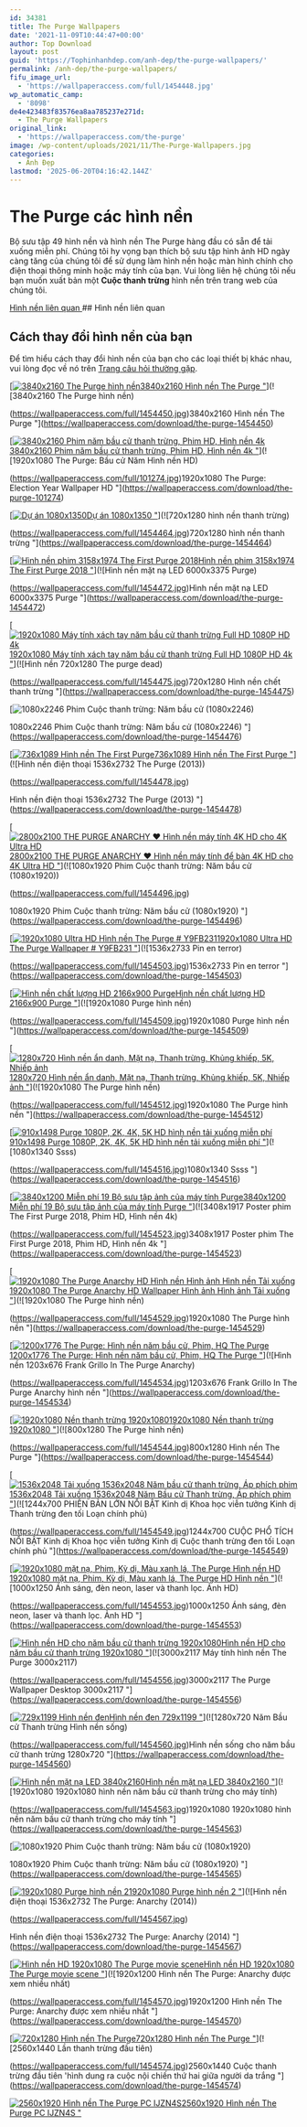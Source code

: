 ```yaml
---
id: 34381
title: The Purge Wallpapers
date: '2021-11-09T10:44:47+00:00'
author: Top Download
layout: post
guid: 'https://Tophinhanhdep.com/anh-dep/the-purge-wallpapers/'
permalink: /anh-dep/the-purge-wallpapers/
fifu_image_url:
  - 'https://wallpaperaccess.com/full/1454448.jpg'
wp_automatic_camp:
  - '8098'
de4e423483f83576ea8aa785237e271d:
  - The Purge Wallpapers
original_link:
  - 'https://wallpaperaccess.com/the-purge'
image: /wp-content/uploads/2021/11/The-Purge-Wallpapers.jpg
categories:
  - Ảnh Đẹp
lastmod: '2025-06-20T04:16:42.144Z'
---
```

# The Purge các hình nền

Bộ sưu tập 49 hình nền và hình nền The Purge hàng đầu có sẵn để tải xuống miễn phí. Chúng tôi hy vọng bạn thích bộ sưu tập hình ảnh HD ngày càng tăng của chúng tôi để sử dụng làm hình nền hoặc màn hình chính cho điện thoại thông minh hoặc máy tính của bạn. Vui lòng liên hệ chúng tôi nếu bạn muốn xuất bản một **Cuộc thanh trừng** hình nền trên trang web của chúng tôi.

[Hình nền liên quan ](#related) ## Hình nền liên quan

## Cách thay đổi hình nền của bạn

Để tìm hiểu cách thay đổi hình nền của bạn cho các loại thiết bị khác nhau, vui lòng đọc về nó trên [Trang câu hỏi thường gặp](https://tophinhanhdep.com/faq/).

  
[[![3840x2160 The Purge hình nền](https://wallpaperaccess.com/full/1454448.jpg)3840x2160 Hình nền The Purge "](https://wallpaperaccess.com/download/the-purge-1454448)](![3840x2160 The Purge hình nền)

(https://wallpaperaccess.com/full/1454450.jpg)3840x2160 Hình nền The Purge "](https://wallpaperaccess.com/download/the-purge-1454450)

[[![3840x2160 Phim năm bầu cử thanh trừng, Phim HD, Hình nền 4k](https://wallpaperaccess.com/full/1454457.jpg)3840x2160 Phim năm bầu cử thanh trừng, Phim HD, Hình nền 4k "](https://wallpaperaccess.com/download/the-purge-1454457)](![1920x1080 The Purge: Bầu cử Năm Hình nền HD)

(https://wallpaperaccess.com/full/101274.jpg)1920x1080 The Purge: Election Year Wallpaper HD "](https://wallpaperaccess.com/download/the-purge-101274)

[[![Dự án 1080x1350](https://wallpaperaccess.com/full/1454462.jpg)Dự án 1080x1350 "](https://wallpaperaccess.com/download/the-purge-1454462)](![720x1280 hình nền thanh trừng)

(https://wallpaperaccess.com/full/1454464.jpg)720x1280 hình nền thanh trừng "](https://wallpaperaccess.com/download/the-purge-1454464)

[[![Hình nền phim 3158x1974 The First Purge 2018](https://wallpaperaccess.com/full/1454465.jpg)Hình nền phim 3158x1974 The First Purge 2018 "](https://wallpaperaccess.com/download/the-purge-1454465)](![Hình nền mặt nạ LED 6000x3375 Purge)

(https://wallpaperaccess.com/full/1454472.jpg)Hình nền mặt nạ LED 6000x3375 Purge "](https://wallpaperaccess.com/download/the-purge-1454472)

[[![1920x1080 Máy tính xách tay năm bầu cử thanh trừng Full HD 1080P HD 4k](https://wallpaperaccess.com/full/1454473.jpg)1920x1080 Máy tính xách tay năm bầu cử thanh trừng Full HD 1080P HD 4k "](https://wallpaperaccess.com/download/the-purge-1454473)](![Hình nền 720x1280 The purge dead)

(https://wallpaperaccess.com/full/1454475.jpg)720x1280 Hình nền chết thanh trừng "](https://wallpaperaccess.com/download/the-purge-1454475)

[![1080x2246 Phim Cuộc thanh trừng: Năm bầu cử (1080x2246)](https://wallpaperaccess.com/full/1454476.jpg)

1080x2246 Phim Cuộc thanh trừng: Năm bầu cử (1080x2246) "](https://wallpaperaccess.com/download/the-purge-1454476)

[[![736x1089 Hình nền The First Purge](https://wallpaperaccess.com/full/1454477.jpg)736x1089 Hình nền The First Purge "](https://wallpaperaccess.com/download/the-purge-1454477)](![Hình nền điện thoại 1536x2732 The Purge (2013))

(https://wallpaperaccess.com/full/1454478.jpg)

Hình nền điện thoại 1536x2732 The Purge (2013) "](https://wallpaperaccess.com/download/the-purge-1454478)

[[![2800x2100 THE PURGE ANARCHY ❤ Hình nền máy tính 4K HD cho 4K Ultra HD](https://wallpaperaccess.com/full/1454490.jpg)2800x2100 THE PURGE ANARCHY ❤ Hình nền máy tính để bàn 4K HD cho 4K Ultra HD "](https://wallpaperaccess.com/download/the-purge-1454490)](![1080x1920 Phim Cuộc thanh trừng: Năm bầu cử (1080x1920))

(https://wallpaperaccess.com/full/1454496.jpg)

1080x1920 Phim Cuộc thanh trừng: Năm bầu cử (1080x1920) "](https://wallpaperaccess.com/download/the-purge-1454496)

[[![1920x1080 Ultra HD Hình nền The Purge # Y9FB231](https://wallpaperaccess.com/full/1454498.jpg)1920x1080 Ultra HD The Purge Wallpaper # Y9FB231 "](https://wallpaperaccess.com/download/the-purge-1454498)](![1536x2733 Pin en terror)

(https://wallpaperaccess.com/full/1454503.jpg)1536x2733 Pin en terror "](https://wallpaperaccess.com/download/the-purge-1454503)

[[![Hình nền chất lượng HD 2166x900 Purge](https://wallpaperaccess.com/full/1454506.jpg)Hình nền chất lượng HD 2166x900 Purge "](https://wallpaperaccess.com/download/the-purge-1454506)](![1920x1080 Purge hình nền)

(https://wallpaperaccess.com/full/1454509.jpg)1920x1080 Purge hình nền "](https://wallpaperaccess.com/download/the-purge-1454509)

[[![1280x720 Hình nền ẩn danh, Mặt nạ, Thanh trừng, Khủng khiếp, 5K, Nhiếp ảnh](https://wallpaperaccess.com/full/1454511.jpg)1280x720 Hình nền ẩn danh, Mặt nạ, Thanh trừng, Khủng khiếp, 5K, Nhiếp ảnh "](https://wallpaperaccess.com/download/the-purge-1454511)](![1920x1080 The Purge hình nền)

(https://wallpaperaccess.com/full/1454512.jpg)1920x1080 The Purge hình nền "](https://wallpaperaccess.com/download/the-purge-1454512)

[[![910x1498 Purge 1080P, 2K, 4K, 5K HD hình nền tải xuống miễn phí](https://wallpaperaccess.com/full/1454515.jpg)910x1498 Purge 1080P, 2K, 4K, 5K HD hình nền tải xuống miễn phí "](https://wallpaperaccess.com/download/the-purge-1454515)](![1080x1340 Ssss)

(https://wallpaperaccess.com/full/1454516.jpg)1080x1340 Ssss "](https://wallpaperaccess.com/download/the-purge-1454516)

[[![3840x1200 Miễn phí 19 Bộ sưu tập ảnh của máy tính Purge](https://wallpaperaccess.com/full/1454517.jpg)3840x1200 Miễn phí 19 Bộ sưu tập ảnh của máy tính Purge "](https://wallpaperaccess.com/download/the-purge-1454517)](![3408x1917 Poster phim The First Purge 2018, Phim HD, Hình nền 4k)

(https://wallpaperaccess.com/full/1454523.jpg)3408x1917 Poster phim The First Purge 2018, Phim HD, Hình nền 4k "](https://wallpaperaccess.com/download/the-purge-1454523)

[[![1920x1080 The Purge Anarchy HD Hình nền Hình ảnh Hình nền Tải xuống](https://wallpaperaccess.com/full/1454527.jpg)1920x1080 The Purge Anarchy HD Wallpaper Hình ảnh Hình ảnh Tải xuống "](https://wallpaperaccess.com/download/the-purge-1454527)](![1920x1080 The Purge hình nền)

(https://wallpaperaccess.com/full/1454529.jpg)1920x1080 The Purge hình nền "](https://wallpaperaccess.com/download/the-purge-1454529)

[[![1200x1776 The Purge: Hình nền năm bầu cử, Phim, HQ The Purge](https://wallpaperaccess.com/full/1454532.jpg)1200x1776 The Purge: Hình nền năm bầu cử, Phim, HQ The Purge "](https://wallpaperaccess.com/download/the-purge-1454532)](![Hình nền 1203x676 Frank Grillo In The Purge Anarchy)

(https://wallpaperaccess.com/full/1454534.jpg)1203x676 Frank Grillo In The Purge Anarchy hình nền "](https://wallpaperaccess.com/download/the-purge-1454534)

[[![1920x1080 Nền thanh trừng 1920x1080](https://wallpaperaccess.com/full/1454535.jpg)1920x1080 Nền thanh trừng 1920x1080 "](https://wallpaperaccess.com/download/the-purge-1454535)](![800x1280 The Purge hình nền)

(https://wallpaperaccess.com/full/1454544.jpg)800x1280 Hình nền The Purge "](https://wallpaperaccess.com/download/the-purge-1454544)

[[![1536x2048 Tải xuống 1536x2048 Năm bầu cử thanh trừng, Áp phích phim](https://wallpaperaccess.com/full/1454545.jpg)1536x2048 Tải xuống 1536x2048 Năm Bầu cử Thanh trừng, Áp phích phim "](https://wallpaperaccess.com/download/the-purge-1454545)](![1244x700 PHIÊN BẢN LỚN NỔI BẬT Kinh dị Khoa học viễn tưởng Kinh dị Thanh trừng đen tối Loạn chính phủ)

(https://wallpaperaccess.com/full/1454549.jpg)1244x700 CUỘC PHỔ TÍCH NỔI BẬT Kinh dị Khoa học viễn tưởng Kinh dị Cuộc thanh trừng đen tối Loạn chính phủ "](https://wallpaperaccess.com/download/the-purge-1454549)

[[![1920x1080 mặt nạ, Phim, Kỳ dị, Màu xanh lá, The Purge Hình nền HD](https://wallpaperaccess.com/full/1454551.jpg)1920x1080 mặt nạ, Phim, Kỳ dị, Màu xanh lá, The Purge HD Hình nền "](https://wallpaperaccess.com/download/the-purge-1454551)](![1000x1250 Ánh sáng, đèn neon, laser và thanh lọc.  Ảnh HD)

(https://wallpaperaccess.com/full/1454553.jpg)1000x1250 Ánh sáng, đèn neon, laser và thanh lọc. Ảnh HD "](https://wallpaperaccess.com/download/the-purge-1454553)

[[![Hình nền HD cho năm bầu cử thanh trừng 1920x1080](https://wallpaperaccess.com/full/1454554.jpg)Hình nền HD cho năm bầu cử thanh trừng 1920x1080 "](https://wallpaperaccess.com/download/the-purge-1454554)](![3000x2117 Máy tính hình nền The Purge 3000x2117)

(https://wallpaperaccess.com/full/1454556.jpg)3000x2117 The Purge Wallpaper Desktop 3000x2117 "](https://wallpaperaccess.com/download/the-purge-1454556)

[[![729x1199 Hình nền đen](https://wallpaperaccess.com/full/1454559.jpg)Hình nền đen 729x1199 "](https://wallpaperaccess.com/download/the-purge-1454559)](![1280x720 Năm Bầu cử Thanh trừng Hình nền sống)

(https://wallpaperaccess.com/full/1454560.jpg)Hình nền sống cho năm bầu cử thanh trừng 1280x720 "](https://wallpaperaccess.com/download/the-purge-1454560)

[[![Hình nền mặt nạ LED 3840x2160](https://wallpaperaccess.com/full/1454561.jpg)Hình nền mặt nạ LED 3840x2160 "](https://wallpaperaccess.com/download/the-purge-1454561)](![1920x1080 1920x1080 hình nền năm bầu cử thanh trừng cho máy tính)

(https://wallpaperaccess.com/full/1454563.jpg)1920x1080 1920x1080 hình nền năm bầu cử thanh trừng cho máy tính "](https://wallpaperaccess.com/download/the-purge-1454563)

[![1080x1920 Phim Cuộc thanh trừng: Năm bầu cử (1080x1920)](https://wallpaperaccess.com/full/1454565.jpg)

1080x1920 Phim Cuộc thanh trừng: Năm bầu cử (1080x1920) "](https://wallpaperaccess.com/download/the-purge-1454565)

[[![1920x1080 Purge hình nền 2](https://wallpaperaccess.com/full/1454566.png)1920x1080 Purge hình nền 2 "](https://wallpaperaccess.com/download/the-purge-1454566)](![Hình nền điện thoại 1536x2732 The Purge: Anarchy (2014))

(https://wallpaperaccess.com/full/1454567.jpg)

Hình nền điện thoại 1536x2732 The Purge: Anarchy (2014) "](https://wallpaperaccess.com/download/the-purge-1454567)

[[![Hình nền HD 1920x1080 The Purge movie scene](https://wallpaperaccess.com/full/1454569.jpg)Hình nền HD 1920x1080 The Purge movie scene "](https://wallpaperaccess.com/download/the-purge-1454569)](![1920x1200 Hình nền The Purge: Anarchy được xem nhiều nhất)

(https://wallpaperaccess.com/full/1454570.jpg)1920x1200 Hình nền The Purge: Anarchy được xem nhiều nhất "](https://wallpaperaccess.com/download/the-purge-1454570)

[[![720x1280 Hình nền The Purge](https://wallpaperaccess.com/full/1454572.jpg)720x1280 Hình nền The Purge "](https://wallpaperaccess.com/download/the-purge-1454572)](![2560x1440 Lần thanh trừng đầu tiên)

(https://wallpaperaccess.com/full/1454574.jpg)2560x1440 Cuộc thanh trừng đầu tiên 'hình dung ra cuộc nội chiến thứ hai giữa người da trắng "](https://wallpaperaccess.com/download/the-purge-1454574)

[![2560x1920 Hình nền The Purge PC IJZN4S](https://wallpaperaccess.com/full/1454575.jpg)2560x1920 Hình nền The Purge PC IJZN4S "](https://wallpaperaccess.com/download/the-purge-1454575)
